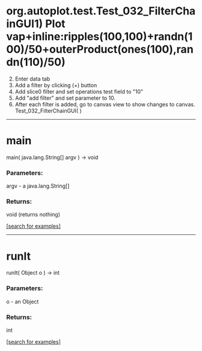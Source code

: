 # org.autoplot.test.Test_032_FilterChainGUI1) Plot vap+inline:ripples(100,100)+randn(100)/50+outerProduct(ones(100),randn(110)/50)
   2) Enter data tab
   3) Add a filter by clicking (+) button
   4) Add slice0 filter and set operations test field to "10"
   5) Add "add filter" and set parameter to 10.
   6) After each filter is added, go to canvas view to show changes to canvas.
Test_032_FilterChainGUI( )


***
<a name="main"></a>
# main
main( java.lang.String[] argv ) &rarr; void



### Parameters:
argv - a java.lang.String[]

### Returns:
void (returns nothing)


<a href="https://github.com/autoplot/dev/search?q=main&unscoped_q=main">[search for examples]</a>

***
<a name="runIt"></a>
# runIt
runIt( Object o ) &rarr; int



### Parameters:
o - an Object

### Returns:
int


<a href="https://github.com/autoplot/dev/search?q=runIt&unscoped_q=runIt">[search for examples]</a>

